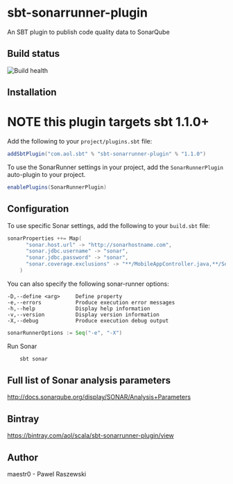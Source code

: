 # sbt-sonarrunner-plugin

An SBT plugin to publish code quality data to SonarQube

## Build status

![Build health](https://travis-ci.org/aol/sbt-sonarrunner-plugin.svg)

## Installation

# NOTE this plugin targets sbt 1.1.0+

Add the following to your `project/plugins.sbt` file:

```scala
addSbtPlugin("com.aol.sbt" % "sbt-sonarrunner-plugin" % "1.1.0")
```

To use the SonarRunner settings in your project, add the `SonarRunnerPlugin` auto-plugin to your project.

```scala
enablePlugins(SonarRunnerPlugin)
```

## Configuration

To use specific Sonar settings, add the following to your `build.sbt` file:

```scala
sonarProperties ++= Map(
      "sonar.host.url" -> "http://sonarhostname.com",
      "sonar.jdbc.username" -> "sonar",
      "sonar.jdbc.password" -> "sonar",
      "sonar.coverage.exclusions" -> "**/MobileAppController.java,**/SomeClass.java"
    )
```

You can also specify the following sonar-runner options:

```
-D,--define <arg>     Define property
-e,--errors           Produce execution error messages
-h,--help             Display help information
-v,--version          Display version information
-X,--debug            Produce execution debug output
```

```scala
sonarRunnerOptions := Seq("-e", "-X")
```

Run Sonar

```bash
    sbt sonar
```

## Full list of Sonar analysis parameters

http://docs.sonarqube.org/display/SONAR/Analysis+Parameters

## Bintray

https://bintray.com/aol/scala/sbt-sonarrunner-plugin/view

## Author

maestr0 - Pawel Raszewski
